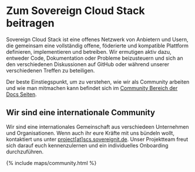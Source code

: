 # Zum Sovereign Cloud Stack beitragen

Sovereign Cloud Stack ist eine offenes Netzwerk von Anbietern und Usern, die gemeinsam eine vollständig offene, föderierte und kompatible Plattform definieren, implementieren und betreiben. Wir ermutigen aktiv dazu, entweder Code, Dokumentation oder Probleme beizusteuern und sich an den verschiedenen Diskussionen auf GitHub oder während unserer verschiedenen Treffen zu beteiligen.

Der beste Einstiegspunkt, um zu verstehen, wie wir als Community arbeiten und wie man mitmachen kann
befindet sich im [Community Bereich der Docs Seiten](https://docs.scs.community/community/).

## Wir sind eine internationale Community

Wir sind eine internationales Gemeinschaft aus verschiedeen Unternehmen und Organisationen.
Wenn auch ihr eure Kräfte mit uns bündeln wollt, kontaktiert uns unter [project[at]scs.sovereignit.de](mailto:project@scs.sovereignit.de). Unser Projektteam freut sich
darauf euch kennenzulernen und ein individuelles Onboarding durchzuführen.

{% include maps/community.html %}
